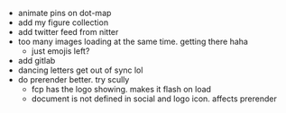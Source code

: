 -   animate pins on dot-map
-   add my figure collection
-   add twitter feed from nitter
-   too many images loading at the same time. getting there haha
    -   just emojis left?
-   add gitlab
-   dancing letters get out of sync lol
-   do prerender better. try scully
    -   fcp has the logo showing. makes it flash on load
    -   document is not defined in social and logo icon. affects prerender
